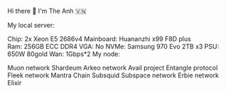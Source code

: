 Hi there 👋 I'm The Anh 🇻🇳      
          

                
              
My local server:    
 
   
Chip: 2x Xeon E5 2686v4 
Mainboard: Huananzhi x99 F8D plus    
Ram: 256GB ECC DDR4 
VGA: No
NVMe: Samsung 970 Evo 2TB x3
PSU: 650W 80gold
Wan: 1Gbps*2
My node:

Muon network
Shardeum
Arkeo network
Avail project
Entangle protocol
Fleek network
Mantra Chain
Subsquid
Subspace network
Erbie network
Elixir



